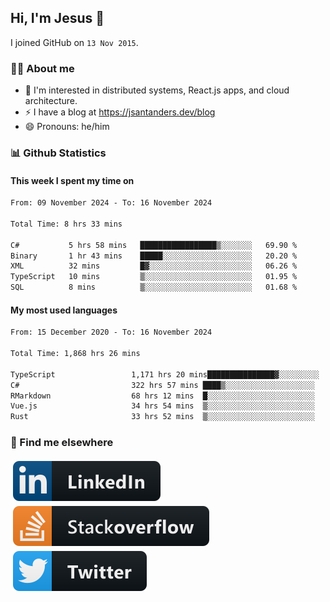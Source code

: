 ## Hi, I'm Jesus 👋

I joined GitHub on `13 Nov 2015`.

<!-- Talking about you -->

### 👨‍💻 About me

- 👦 I'm interested in distributed systems, React.js apps, and cloud architecture.
- ⚡️ I have a blog at <https://jsantanders.dev/blog>
- 😄 Pronouns: he/him

### 📊 Github Statistics

#### This week I spent my time on

<!--START_SECTION:weekly-->

```txt
From: 09 November 2024 - To: 16 November 2024

Total Time: 8 hrs 33 mins

C#           5 hrs 58 mins   █████████████████▒░░░░░░░   69.90 %
Binary       1 hr 43 mins    █████░░░░░░░░░░░░░░░░░░░░   20.20 %
XML          32 mins         █▓░░░░░░░░░░░░░░░░░░░░░░░   06.26 %
TypeScript   10 mins         ▒░░░░░░░░░░░░░░░░░░░░░░░░   01.95 %
SQL          8 mins          ▒░░░░░░░░░░░░░░░░░░░░░░░░   01.68 %
```

<!--END_SECTION:weekly-->

#### My most used languages

<!--START_SECTION:alltime-->

```txt
From: 15 December 2020 - To: 16 November 2024

Total Time: 1,868 hrs 26 mins

TypeScript                 1,171 hrs 20 mins███████████████▓░░░░░░░░░   62.69 %
C#                         322 hrs 57 mins ████▒░░░░░░░░░░░░░░░░░░░░   17.29 %
RMarkdown                  68 hrs 12 mins  █░░░░░░░░░░░░░░░░░░░░░░░░   03.65 %
Vue.js                     34 hrs 54 mins  ▒░░░░░░░░░░░░░░░░░░░░░░░░   01.87 %
Rust                       33 hrs 52 mins  ▒░░░░░░░░░░░░░░░░░░░░░░░░   01.81 %
```

<!--END_SECTION:alltime-->

### 📢 Find me elsewhere

<p>
  <a target="_blank" href="https://linkedin.com/in/jsantanders">
    <img src="https://github.com/jsantanders/jsantanders/blob/master/img/linkedin.svg" alt="LinkedIn" style="vertical-align:top; margin:4px">
  </a>
  
  <a target="_blank" href="https://stackoverflow.com/users/7318331/jesus-santander">
    <img src="https://github.com/jsantanders/jsantanders/blob/master/img/stackoverflow.svg" alt="StackOverflow" style="vertical-align:top; margin:4px">
  </a>
  
  <a target="_blank" href="http://twitter.com/jsantanders">
    <img src="https://github.com/jsantanders/jsantanders/blob/master/img/twitter.svg" alt="Twitter" style="vertical-align:top; margin:4px">
  </a>
</p>
